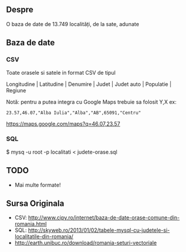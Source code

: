 ## Despre

O baza de date de 13.749 localități, de la sate, adunate

## Baza de date

### CSV
Toate orasele si satele in format CSV de tipul 

Longitudine | Latitudine | Denumire | Judet | Judet auto | Populatie | Regiune

Notă: pentru a putea integra cu Google Maps trebuie sa folosit Y,X ex:

`23.57,46.07,"Alba Iulia","Alba","AB",65091,"Centru"`

https://maps.google.com/maps?q=46.07,23.57

### SQL

$ mysq -u root -p localitati < judete-orase.sql

## TODO

* Mai multe formate!

## Sursa Originala 

* CSV: http://www.cipy.ro/internet/baza-de-date-orase-comune-din-romania.html
* SQL: http://skyweb.ro/2013/01/02/tabele-mysql-cu-judetele-si-localitatile-din-romania/
* http://earth.unibuc.ro/download/romania-seturi-vectoriale
